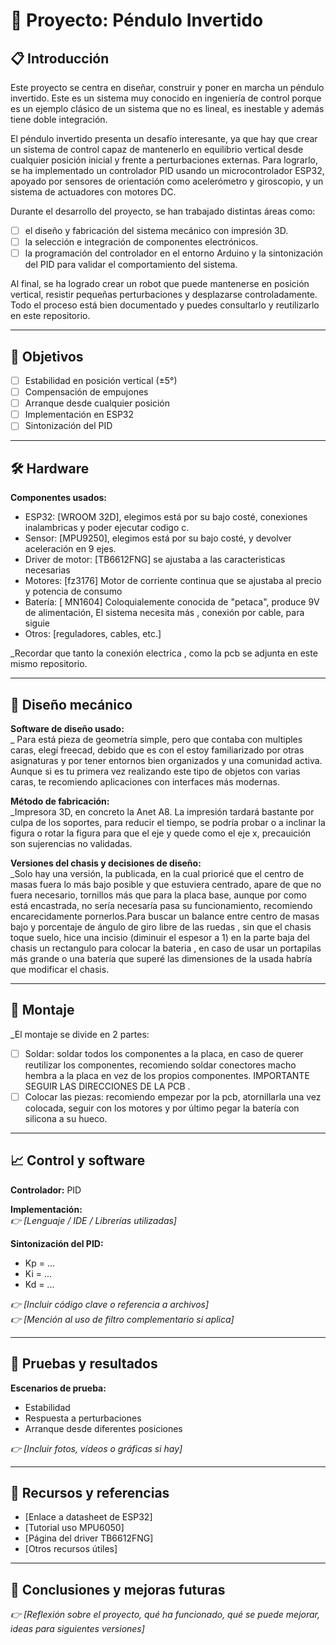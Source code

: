# 🧩 Proyecto: Péndulo Invertido

## 📋 Introducción
Este proyecto se centra en diseñar, construir y poner en marcha un péndulo invertido. Este es un sistema muy conocido en ingeniería de control porque es un ejemplo clásico de un sistema que no es lineal, es inestable y además tiene doble integración. 

El péndulo invertido presenta un desafío interesante, ya que hay que crear un sistema de control capaz de mantenerlo en equilibrio vertical desde cualquier posición inicial y frente a perturbaciones externas. Para lograrlo, se ha implementado un controlador PID usando un microcontrolador ESP32, apoyado por sensores de orientación como acelerómetro y giroscopio, y un sistema de actuadores con motores DC. 

Durante el desarrollo del proyecto, se han trabajado distintas áreas como:
- [ ] el diseño y fabricación del sistema mecánico con impresión 3D.
- [ ] la selección e integración de componentes electrónicos.
- [ ] la programación del controlador en el entorno Arduino y la sintonización del PID para validar el comportamiento del sistema.

Al final, se ha logrado crear un robot que puede mantenerse en posición vertical, resistir pequeñas perturbaciones y desplazarse controladamente. Todo el proceso está bien documentado y puedes consultarlo y reutilizarlo en este repositorio.

---

## 🎯 Objetivos
- [ ] Estabilidad en posición vertical (±5°)
- [ ] Compensación de empujones
- [ ] Arranque desde cualquier posición
- [ ] Implementación en ESP32
- [ ] Sintonización del PID

---

## 🛠️ Hardware
**Componentes usados:**
- ESP32: [WROOM 32D], elegimos está por su bajo costé, conexiones inalambricas y poder ejecutar codigo c.
- Sensor: [MPU9250], elegimos está por su bajo costé, y devolver aceleración en 9 ejes.
- Driver de motor: [TB6612FNG] se ajustaba a las caracteristicas necesarias
- Motores: [fz3176] Motor de corriente continua que se ajustaba al precio y potencia de consumo
- Batería: [ MN1604] Coloquialemente conocida de "petaca", produce 9V de alimentación, El sistema necesita más , conexión por cable, para siguie
- Otros: [reguladores, cables, etc.]

_Recordar que tanto la conexión electrica , como la pcb se adjunta en este mismo repositorio.

---

## 🧱 Diseño mecánico
**Software de diseño usado:**  
_ Para está pieza de geometría simple, pero que contaba con multiples caras, elegí freecad, debido que es con el estoy familiarizado por otras asignaturas y por tener entornos bien organizados y una comunidad activa. Aunque si es tu primera vez realizando este tipo de objetos con varias caras, te recomiendo aplicaciones con interfaces más modernas.

**Método de fabricación:**  
_Impresora 3D, en concreto la Anet A8. La impresión tardará bastante por culpa de los soportes, para reducir el tiempo, se podría probar o a inclinar la figura o rotar la figura para que el eje y quede como el eje x, precauición  son sujerencias no validadas. 

**Versiones del chasis y decisiones de diseño:**  
_Solo hay una versión, la publicada, en la cual prioricé que el centro de masas fuera lo más bajo posible y que estuviera centrado, apare de que no fuera necesario, tornillos más que para la placa base, aunque por como está  encastrada, no sería necesaría pasa su funcionamiento, recomiendo encarecidamente pornerlos.Para buscar un balance entre centro de masas bajo y porcentaje de ángulo de giro libre de las ruedas , sin que el chasis toque suelo, hice una incisio (diminuir el espesor a 1) en la parte baja del chasis un rectangulo para colocar la bateria , en caso de usar un portapilas más grande o una batería que superé las dimensiones de la usada habría que modificar el chasis.

---

## 🔌 Montaje
_El montaje se divide en 2 partes:
- [ ] Soldar: soldar todos los componentes a la placa, en caso de querer reutilizar los componentes, recomiendo soldar conectores macho hembra a la placa en vez de los propios componentes. IMPORTANTE SEGUIR LAS DIRECCIONES DE LA PCB .
- [ ] Colocar las piezas: recomiendo empezar por la pcb, atornillarla una vez colocada, seguir con los motores y por último pegar la batería con silicona a su hueco. 
---


## 📈 Control y software
**Controlador:** PID

**Implementación:**  
_👉 [Lenguaje / IDE / Librerías utilizadas]_

**Sintonización del PID:**  
- Kp = ...
- Ki = ...
- Kd = ...

_👉 [Incluir código clave o referencia a archivos]_  
_👉 [Mención al uso de filtro complementario si aplica]_

---

## 🧪 Pruebas y resultados
**Escenarios de prueba:**
- Estabilidad
- Respuesta a perturbaciones
- Arranque desde diferentes posiciones

_👉 [Incluir fotos, vídeos o gráficas si hay]_

---

## 📎 Recursos y referencias
- [Enlace a datasheet de ESP32]
- [Tutorial uso MPU6050]
- [Página del driver TB6612FNG]
- [Otros recursos útiles]

---

## 🚀 Conclusiones y mejoras futuras
_👉 [Reflexión sobre el proyecto, qué ha funcionado, qué se puede mejorar, ideas para siguientes versiones]_
